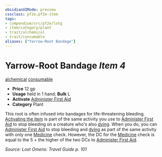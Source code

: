 ```yaml
---
obsidianUIMode: preview
cssclass: pf2e,pf2e-item
tags:
- compendium/src/pf2e/lotg
- item/category/plant
- trait/alchemical
- trait/consumable
aliases: ["Yarrow-Root Bandage"]
---
```

# Yarrow-Root Bandage *Item 4*  
[alchemical](/rules/traits/alchemical.md)  [consumable](/rules/traits/consumable.md)  

- **Price** 12 gp
- **Usage** held in 1 hand; **Bulk** L
- **Activate** [Administer First Aid](/rules/actions/administer-first-aid.md)
- **Category** Plant

This root is often infused into bandages for life-threatening bleeding. [Activating the item](/rules/actions/activate-an-item.md) is part of the same activity you use to [Administer First Aid](/rules/actions/administer-first-aid.md) to stop bleeding on a creature who's also [dying](/rules/conditions.md#Dying). When you do, you can [Administer First Aid](/rules/actions/administer-first-aid.md) to stop bleeding and [dying](/rules/conditions.md#Dying) as part of the same activity with only one [Medicine](/compendium/skills.md#Medicine) check. However, the DC for the [Medicine](/compendium/skills.md#Medicine) check is equal to the 5 + the higher of the two DCs to [Administer First Aid](/rules/actions/administer-first-aid.md).

*Source: Lost Omens: Travel Guide p. 101*